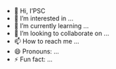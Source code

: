 - 👋 Hi, I’PSC
- 👀 I’m interested in ...
- 🌱 I’m currently learning ...
- 💞️ I’m looking to collaborate on ...
- 📫 How to reach me ...
- 😄 Pronouns: ...
- ⚡ Fun fact: ...

<!---
KAKLPU/KAKLPU is a ✨ special ✨ repository because its `README.md` (this file) appears on your GitHub profile.
You can click the Preview link to take a look at your changes.
--->
